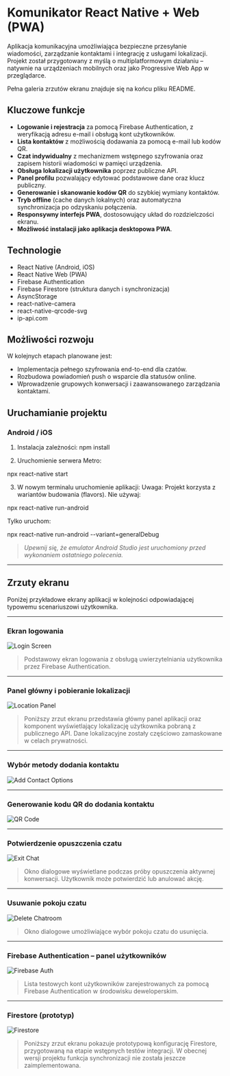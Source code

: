 # Komunikator React Native + Web (PWA)


Aplikacja komunikacyjna umożliwiająca bezpieczne przesyłanie wiadomości, zarządzanie kontaktami i integrację z usługami lokalizacji. Projekt został przygotowany z myślą o multiplatformowym działaniu – natywnie na urządzeniach mobilnych oraz jako Progressive Web App w przeglądarce.

Pełna galeria zrzutów ekranu znajduje się na końcu pliku README.

## Kluczowe funkcje

- **Logowanie i rejestracja** za pomocą Firebase Authentication, z weryfikacją adresu e-mail i obsługą kont użytkowników.
- **Lista kontaktów** z możliwością dodawania za pomocą e-mail lub kodów QR.
- **Czat indywidualny** z mechanizmem wstępnego szyfrowania oraz zapisem historii wiadomości w pamięci urządzenia.
- **Obsługa lokalizacji użytkownika** poprzez publiczne API.
- **Panel profilu** pozwalający edytować podstawowe dane oraz klucz publiczny.
- **Generowanie i skanowanie kodów QR** do szybkiej wymiany kontaktów.
- **Tryb offline** (cache danych lokalnych) oraz automatyczna synchronizacja po odzyskaniu połączenia.
- **Responsywny interfejs PWA**, dostosowujący układ do rozdzielczości ekranu.
- **Możliwość instalacji jako aplikacja desktopowa PWA**.

## Technologie

- React Native (Android, iOS)
- React Native Web (PWA)
- Firebase Authentication
- Firebase Firestore (struktura danych i synchronizacja)
- AsyncStorage
- react-native-camera
- react-native-qrcode-svg
- ip-api.com

## Możliwości rozwoju

W kolejnych etapach planowane jest:

- Implementacja pełnego szyfrowania end-to-end dla czatów.
- Rozbudowa powiadomień push o wsparcie dla statusów online.
- Wprowadzenie grupowych konwersacji i zaawansowanego zarządzania kontaktami.

## Uruchamianie projektu

### Android / iOS

1. Instalacja zależności:
npm install

2. Uruchomienie serwera Metro:

npx react-native start

3. W nowym terminalu uruchomienie aplikacji:
Uwaga: Projekt korzysta z wariantów budowania (flavors).
Nie używaj:

npx react-native run-android

Tylko uruchom:

npx react-native run-android --variant=generalDebug

> *Upewnij się, że emulator Android Studio jest uruchomiony przed wykonaniem ostatniego polecenia.*

---

## Zrzuty ekranu 

Poniżej przykładowe ekrany aplikacji w kolejności odpowiadającej typowemu scenariuszowi użytkownika.

---

### Ekran logowania

![Login Screen](./screenshots/login.png)

> Podstawowy ekran logowania z obsługą uwierzytelniania użytkownika przez Firebase Authentication.

---

### Panel główny i pobieranie lokalizacji

![Location Panel](./screenshots/api.png)

> Poniższy zrzut ekranu przedstawia główny panel aplikacji oraz komponent wyświetlający lokalizację użytkownika pobraną z publicznego API.
> Dane lokalizacyjne zostały częściowo zamaskowane w celach prywatności.

---

### Wybór metody dodania kontaktu

![Add Contact Options](./screenshots/contact.png)

---

### Generowanie kodu QR do dodania kontaktu

![QR Code](./screenshots/qr.png)

---

### Potwierdzenie opuszczenia czatu

![Exit Chat](./screenshots/a2.png)

> Okno dialogowe wyświetlane podczas próby opuszczenia aktywnej konwersacji. Użytkownik może potwierdzić lub anulować akcję.

---

### Usuwanie pokoju czatu

![Delete Chatroom](./screenshots/del.png)

> Okno dialogowe umożliwiające wybór pokoju czatu do usunięcia.

---

### Firebase Authentication – panel użytkowników

![Firebase Auth](./screenshots/fire_log.png)

> Lista testowych kont użytkowników zarejestrowanych za pomocą Firebase Authentication w środowisku deweloperskim.

---

### Firestore (prototyp)

![Firestore](./screenshots/fire.png)

> Poniższy zrzut ekranu pokazuje prototypową konfigurację Firestore, przygotowaną na etapie wstępnych testów integracji.
> W obecnej wersji projektu funkcja synchronizacji nie została jeszcze zaimplementowana.







